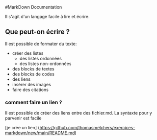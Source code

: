 #MarkDown Documentation

Il s'agit d'un langage facile à lire et écrire. 

## Que peut-on écrire ?

Il est possible de formater du texte: 
- créer des listes
  - des listes ordonnées 
  - des listes non-ordonnées
- des blocks de textes
- des blocks de codes
- des liens
- insérer des images
- faire des citations

### comment faire un lien ? 

Il est possible de créer des liens entre des fichier.md. La syntaxte pour y parvenir est facile 

[je crée un lien] (https://github.com/thomasmelchers/exercices-markdown/new/main/README.md)



